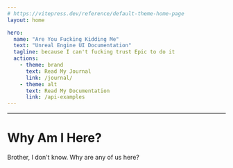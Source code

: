 ```yaml
---
# https://vitepress.dev/reference/default-theme-home-page
layout: home

hero:
  name: "Are You Fucking Kidding Me"
  text: "Unreal Engine UI Documentation"
  tagline: because I can't fucking trust Epic to do it
  actions:
    - theme: brand
      text: Read My Journal
      link: /journal/
    - theme: alt
      text: Read My Documentation
      link: /api-examples
---
```


---
# Why Am I Here?
Brother, I don't know. Why are any of us here?

